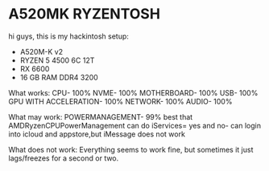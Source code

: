 # A520MK RYZENTOSH

hi guys,
this is my hackintosh setup:
- A520M-K v2
- RYZEN 5 4500 6C 12T
- RX 6600
- 16 GB RAM DDR4 3200

What works:
CPU- 100%
NVME- 100%
MOTHERBOARD- 100%
USB- 100%
GPU WITH ACCELERATION- 100%
NETWORK- 100%
AUDIO- 100%

What may work:
POWERMANAGEMENT- 99% best that AMDRyzenCPUPowerManagement can do
iServices= yes and no- can login into icloud and appstore,but iMessage does not work

What does not work:
Everything seems to work fine, but sometimes it just lags/freezes for a second or two.


